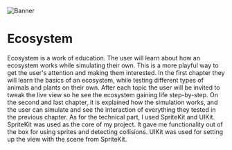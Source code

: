 ![Banner](https://i.imgur.com/ImXgYuL.png)

# Ecosystem

Ecosystem is a work of education. The user will learn about how an ecosystem works while simulating their own. This is a more playful way to get the user's attention and making them interested. In the first chapter they will learn the basics of an ecosystem, while testing different types of animals and plants on their own. After each topic the user will be invited to tweak the live view so he see the ecosystem gaining life step-by-step. On the second and last chapter, it is explained how the simulation works, and the user can simulate and see the interaction of everything they tested in the previous chapter. As for the technical part, I used SpriteKit and UIKit. SpriteKit was used as the core of my project. It gave me functionality out of the box for using sprites and detecting collisions. UIKit was used for setting up the view with the scene from SpriteKit.
